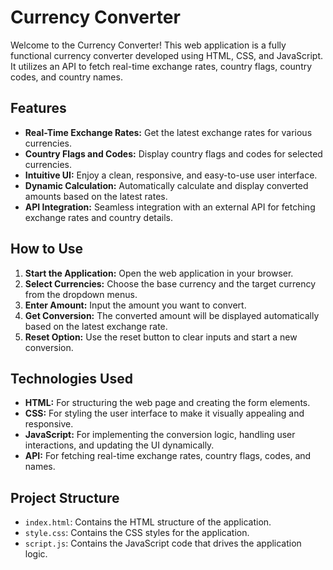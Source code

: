 <h1>Currency Converter</h1>
    <p>Welcome to the Currency Converter! This web application is a fully functional currency converter developed using HTML, CSS, and JavaScript. It utilizes an API to fetch real-time exchange rates, country flags, country codes, and country names.</p>
      <h2>Features</h2>
    <ul>
        <li><strong>Real-Time Exchange Rates:</strong> Get the latest exchange rates for various currencies.</li>
        <li><strong>Country Flags and Codes:</strong> Display country flags and codes for selected currencies.</li>
        <li><strong>Intuitive UI:</strong> Enjoy a clean, responsive, and easy-to-use user interface.</li>
        <li><strong>Dynamic Calculation:</strong> Automatically calculate and display converted amounts based on the latest rates.</li>
        <li><strong>API Integration:</strong> Seamless integration with an external API for fetching exchange rates and country details.</li>
    </ul>
     <h2>How to Use</h2>
    <ol>
        <li><strong>Start the Application:</strong> Open the web application in your browser.</li>
        <li><strong>Select Currencies:</strong> Choose the base currency and the target currency from the dropdown menus.</li>
        <li><strong>Enter Amount:</strong> Input the amount you want to convert.</li>
        <li><strong>Get Conversion:</strong> The converted amount will be displayed automatically based on the latest exchange rate.</li>
        <li><strong>Reset Option:</strong> Use the reset button to clear inputs and start a new conversion.</li>
    </ol>
      <h2>Technologies Used</h2>
    <ul>
        <li><strong>HTML:</strong> For structuring the web page and creating the form elements.</li>
        <li><strong>CSS:</strong> For styling the user interface to make it visually appealing and responsive.</li>
        <li><strong>JavaScript:</strong> For implementing the conversion logic, handling user interactions, and updating the UI dynamically.</li>
        <li><strong>API:</strong> For fetching real-time exchange rates, country flags, codes, and names.</li>
    </ul>
       <h2>Project Structure</h2>
    <ul>
        <li><code class="code">index.html</code>: Contains the HTML structure of the application.</li>
        <li><code class="code">style.css</code>: Contains the CSS styles for the application.</li>
        <li><code class="code">script.js</code>: Contains the JavaScript code that drives the application logic.</li>
         </ul>
       
   




  
   

  
 
